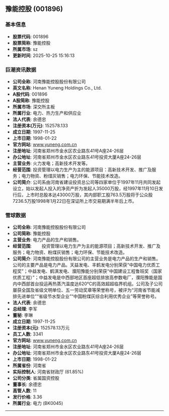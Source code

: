 ## 豫能控股 (001896)

### 基本信息

- **股票代码**: 001896
- **股票简称**: 豫能控股
- **所属市场**: sz
- **更新时间**: 2025-10-25 15:16:13

### 巨潮资讯数据

- **公司全称**: 河南豫能控股股份有限公司
- **英文名称**: Henan Yuneng Holdings Co., Ltd.
- **A股代码**: 001896
- **A股简称**: 豫能控股
- **所属市场**: 深交所主板
- **所属行业**: 电力、热力生产和供应业
- **法人代表**: 余德忠
- **注册资本(万元)**: 152578.133
- **成立日期**: 1997-11-25
- **上市日期**: 1998-01-22
- **官方网站**: www.yuneng.com.cn
- **注册地址**: 河南省郑州市金水区农业路东41号A座24-26层
- **办公地址**: 河南省郑州市金水区农业路东41号投资大厦A座24-26层
- **主营业务**: 火力发电；高新技术开发等。
- **经营范围**: 投资管理以电力生产为主的能源项目：高新技术开发、推广及服务；电力物资、粉煤灰销售；电力环保、节能技术改造。
- **公司简介**: 公司系由河南省建设投资总公司等四家单位于1997年11月共同发起设立，始以发起人投入的净资产折为发起人35000万股，经1997年11月10日发行后，上市时总股本达43000万股，其内部职工股763.5万股将于公众股7236.5万股1998年1月22日在深证所上市交易期满半年后上市。

### 雪球数据

- **公司全称**: 河南豫能控股股份有限公司
- **公司简称**: 豫能控股
- **主营业务**: 电力产品的生产和销售。
- **经营范围**: 　　投资管理以电力生产为主的能源项目；高新技术开发、推广及服务；电力物资、粉煤灰销售；电力环保、节能技术改造。
- **公司简介**: 河南豫能控股股份有限公司的主营业务是电力产品的生产和销售。公司的主要产品是电力产品。天益发电、丰鹤发电分别荣获“中国电力优质工程奖”；中益发电、鹤淇发电、濮阳豫能分别荣获“中国建设工程鲁班奖（国家优质工程）”；中益发电是中西部地区首座超低排放高参数电厂，濮阳豫能是国内中西部首台投运再热蒸汽温度达620℃的高效超超临界机组。公司及子公司屡获全国及省级文明单位、五一劳动奖章等荣誉称号，被评为“河南省节能减排先进单位”“省级节水型企业”“中国粉煤灰综合利用优秀企业”等荣誉称号。
- **法人代表**: 余德忠
- **总经理**: 李军
- **董秘**: 李琳
- **成立日期**: 1997-11-25
- **注册资本(元)**: 152578.13万元
- **员工人数**: 3341
- **官方网站**: www.yuneng.com.cn
- **注册地址**: 河南省郑州市金水区农业路东41号A座24-26层
- **办公地址**: 河南省郑州市金水区农业路东41号投资大厦A座24-26层
- **上市日期**: 1998-01-22
- **所属省份**: 河南省
- **实际控制人**: 河南省财政厅 (61.85%)
- **公司分类**: 省属国资控股
- **董事长**: 余德忠
- **高管人数**: 11
- **发行价格**: 3.36
- **所属行业**: 电力 (BK0045)

---